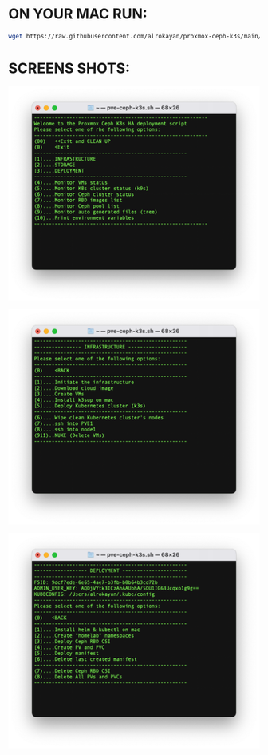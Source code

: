 
# ON YOUR MAC RUN:

```bash
wget https://raw.githubusercontent.com/alrokayan/proxmox-ceph-k3s/main/pve-ceph-k3s.sh && chmod +x pve-ceph-k3s.sh && ./pve-ceph-k3s.sh
```


# SCREENS SHOTS:

![1687236900152](image/README/1687236900152.png)

![1687236906779](image/README/1687236906779.png)

![1687236910070](image/README/1687236910070.png)

